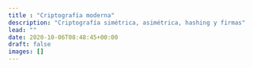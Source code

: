 ```yaml
---
title : "Criptografía moderna"
description: "Criptografía simétrica, asimétrica, hashing y firmas"
lead: ""
date: 2020-10-06T08:48:45+00:00
draft: false
images: []
---
```

